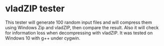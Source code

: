 # vladZIP tester

This tester will generate 100 random input files and will compress them using Windows Zip and vladZIP, then compare the result. Also it will check for information loss when decompressing with vladZIP. It was tested on Windows 10 with g++ under cygwin.
